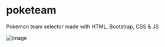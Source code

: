# poketeam
Pokemon team selector made with HTML, Bootstrap, CSS &amp; JS

![image](https://github.com/ferax99/poketeam/assets/57192222/3a91c296-8635-450c-a5bb-fef9cace01fc)
